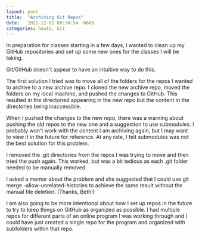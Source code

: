 ```yaml
---
layout: post
title:  "Archiving Git Repos"
date:   2021-12-02 08:34:54 -0600
categories: howto, Git
---
```


In preparation for classes starting in a few days, I wanted to clean up my GitHub repositories and set up some new ones
for the classes I will be taking. 

Git/GitHub doesn't appear to have an intuitive way to do this. 

The first solution I tried was to move all of the folders for the repos I wanted to archive to a new archive repo. I 
cloned the new archive repo, moved the folders on my local machine, and pushed the changes to GitHub. This resulted in 
the directoried appearing in the new repo but the content in the directories being inaccessible. 

When I pushed the changes to the new repo, there was a warning about pushing the old repos to the new one and a suggestion
to use submodules. I probably won't work with the content I am archiving again, but I may want to view it in the future 
for reference. At any rate, I felt submodules was not the best solution for this problem. 

I removed the .git directories from the repos I was trying to move and then tried the push again. This worked, but was
a bit tedious as each .git folder needed to be manually removed. 

I asked a mentor about the problem and she suggested that I could use git merge -allow-unrelated-histories to achieve
the same result without the manual file deletion. (Thanks, Beth!)

I am also going to be more intentional about how I set up repos in the future to try to keep things on GitHub as organized 
as possible. I had multiple repos for different parts of an online program I was working through and I could have just 
created a single repo for the program and organized with subfolders within that repo. 

